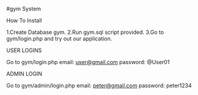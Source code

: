 #gym System

How To Install

1.Create Database gym.
2.Run gym.sql script provided.
3.Go to gym/login.php and try out our application.

USER LOGINS

Go to gym/login.php email: user@gmail.com password: @User01

ADMIN LOGIN

Go to gym/admin/login.php email: peter@gmail.com password: peter1234
